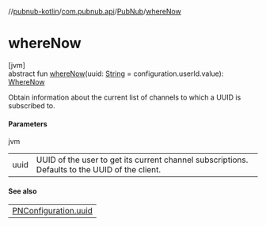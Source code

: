 //[pubnub-kotlin](../../../index.md)/[com.pubnub.api](../index.md)/[PubNub](index.md)/[whereNow](where-now.md)

# whereNow

[jvm]\
abstract fun [whereNow](where-now.md)(uuid: [String](https://kotlinlang.org/api/latest/jvm/stdlib/kotlin/-string/index.html) = configuration.userId.value): [WhereNow](../../com.pubnub.api.endpoints.presence/-where-now/index.md)

Obtain information about the current list of channels to which a UUID is subscribed to.

#### Parameters

jvm

| | |
|---|---|
| uuid | UUID of the user to get its current channel subscriptions. Defaults to the UUID of the client. |

#### See also

| |
|---|
| [PNConfiguration.uuid](../-p-n-configuration/uuid.md) |
